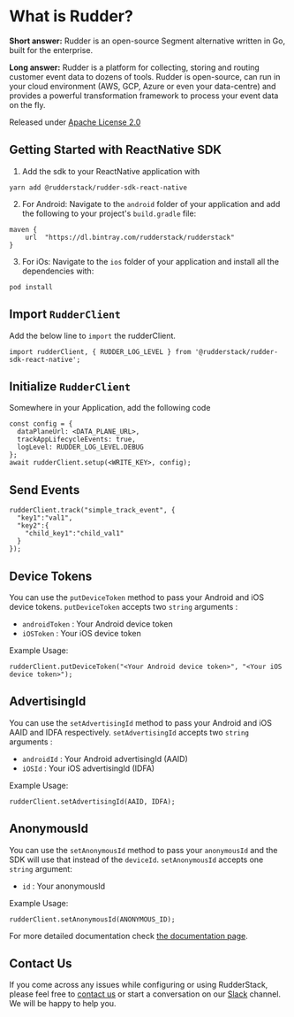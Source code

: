 # What is Rudder?

**Short answer:**
Rudder is an open-source Segment alternative written in Go, built for the enterprise.

**Long answer:**
Rudder is a platform for collecting, storing and routing customer event data to dozens of tools. Rudder is open-source, can run in your cloud environment (AWS, GCP, Azure or even your data-centre) and provides a powerful transformation framework to process your event data on the fly.

Released under [Apache License 2.0](https://www.apache.org/licenses/LICENSE-2.0)

## Getting Started with ReactNative SDK

1. Add the sdk to your ReactNative application with
```
yarn add @rudderstack/rudder-sdk-react-native
```
2. For Android: Navigate to the `android` folder of your application and add the following to your project's `build.gradle` file:
```
maven {
    url  "https://dl.bintray.com/rudderstack/rudderstack"
}
```
3. For iOs: Navigate to the `ios` folder of your application and install all the dependencies with:
```
pod install
```

## Import `RudderClient`
Add the below line to `import` the rudderClient.
```
import rudderClient, { RUDDER_LOG_LEVEL } from '@rudderstack/rudder-sdk-react-native';
```

## Initialize ```RudderClient```
Somewhere in your Application, add the following code
```
const config = {
  dataPlaneUrl: <DATA_PLANE_URL>,
  trackAppLifecycleEvents: true,
  logLevel: RUDDER_LOG_LEVEL.DEBUG
};
await rudderClient.setup(<WRITE_KEY>, config);
```

## Send Events
```
rudderClient.track("simple_track_event", {
  "key1":"val1",
  "key2":{
    "child_key1":"child_val1"
  }
});
```

## Device Tokens
You can use the `putDeviceToken` method to pass your Android and iOS device tokens.
`putDeviceToken` accepts two `string` arguments :
- `androidToken` : Your Android device token
- `iOSToken` : Your iOS device token

Example Usage:

```
rudderClient.putDeviceToken("<Your Android device token>", "<Your iOS device token>");
```

## AdvertisingId
You can use the `setAdvertisingId` method to pass your Android and iOS AAID and IDFA respectively.
`setAdvertisingId` accepts two `string` arguments :
- `androidId` : Your Android advertisingId (AAID)
- `iOSId` : Your iOS advertisingId (IDFA)

Example Usage:

```
rudderClient.setAdvertisingId(AAID, IDFA);
```

## AnonymousId
You can use the `setAnonymousId` method to pass your `anonymousId` and the SDK will use that instead of the `deviceId`.
`setAnonymousId` accepts one `string` argument:
- `id` : Your anonymousId

Example Usage:

```
rudderClient.setAnonymousId(ANONYMOUS_ID);
```

For more detailed documentation check [the documentation page](https://docs.rudderstack.com/sdk-integration-guide/getting-started-with-reactnative-sdk).

## Contact Us
If you come across any issues while configuring or using RudderStack, please feel free to [contact us](https://rudderstack.com/contact/) or start a conversation on our [Slack](https://resources.rudderstack.com/join-rudderstack-slack) channel. We will be happy to help you.
